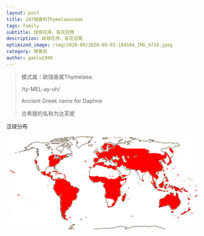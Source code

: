 ```yaml
---
layout: post
title: 247瑞香科Thymelaeaceae
tags: family
subtitle: 球球花序，有花冠筒
description: 球球花序，有花冠筒
optimized_image: /img/2020-09/2020-09-03-184504_IMG_9710.jpeg
category: 锦葵目
author: ganlu1994  
---
```


> 模式属：欧瑞香属Thymelaea
>
> /ty-MEL-ay-uh/
>
> Ancient Greek name for Daphne
>
> 古希腊的名称为达芙妮

泛球分布

![](/img/map/THYMELAEACEAE.gif)
